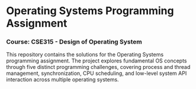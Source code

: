 # Operating Systems Programming Assignment

### Course: CSE315 - Design of Operating System

This repository contains the solutions for the Operating Systems programming assignment. The project explores fundamental OS concepts through five distinct programming challenges, covering process and thread management, synchronization, CPU scheduling, and low-level system API interaction across multiple operating systems.
